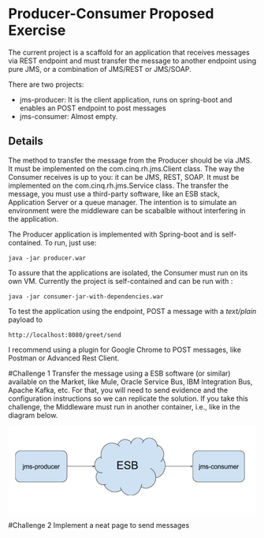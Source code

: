 # Producer-Consumer Proposed Exercise
The current project is a scaffold for an application that receives messages via REST endpoint and
must transfer the message to another endpoint using pure JMS, or a combination of JMS/REST or JMS/SOAP.

There are two projects:
- jms-producer: It is the client application, runs on spring-boot and enables an POST endpoint to post messages
- jms-consumer: Almost empty.

## Details
The method to transfer the message from the Producer should be via JMS. It must be implemented on the com.cinq.rh.jms.Client class.
The way the Consumer receives is up to you: it can be JMS, REST, SOAP. It must be implemented on the com.cinq.rh.jms.Service class. The transfer the message, you must use a third-party software, like an ESB stack, Application Server or a queue manager. The intention is to simulate an environment were the middleware can be scabalble without interfering in the application. 

The Producer application is implemented with Spring-boot and is self-contained. To run, just use:

    java -jar producer.war

To assure that the applications are isolated, the Consumer must run on its own VM. Currently the project is self-contained and can be run with :

    java -jar consumer-jar-with-dependencies.war

To test the application using the endpoint, POST a message with a _text/plain_ payload to

    http://localhost:8080/greet/send

I recommend using a plugin for Google Chrome to POST messages, like Postman or Advanced Rest Client.

#Challenge 1
Transfer the message using a ESB software (or similar) available on the Market, like Mule, Oracle Service Bus, IBM Integration Bus, Apache Kafka, etc. For that, you will need to send evidence and the configuration instructions so we can replicate the solution. If you take this challenge, the Middleware must run in another container, i.e., like in the diagram below.


![Ideal Application](https://github.com/cinqtechnologies/producer-consumer-test/blob/master/IdealApplication.jpg?raw=true)

#Challenge 2
Implement a neat page to send messages
